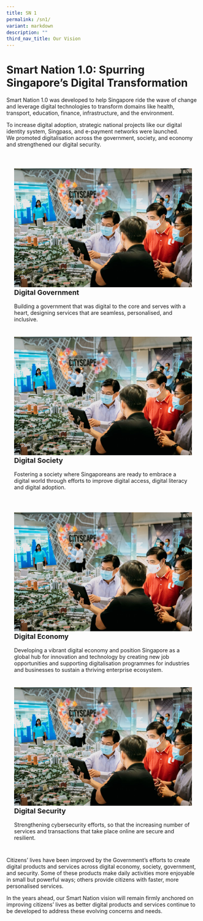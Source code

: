 ```yaml
---
title: SN 1
permalink: /sn1/
variant: markdown
description: ""
third_nav_title: Our Vision
---
```

# Smart Nation 1.0: Spurring Singapore’s Digital Transformation

Smart Nation 1.0 was developed to help Singapore ride the wave of change and leverage digital technologies to transform domains like health, transport, education, finance, infrastructure, and the environment.

To increase digital adoption, strategic national projects like our digital identity system, Singpass, and e-payment networks were launched. We&nbsp;promoted digitalisation across the government, society, and economy and strengthened our digital security.

<div class="row" style="padding: 30px 0px 0px 0px;">

<div class="col" style="padding: 10px 20px 10px 20px;"><img src="/images/community/cityscape/cityscape-01.jpeg" alt="Digital Government"><br>
	<div class="header" style="font-size:18px"><b>Digital Government</b></div><br>Building a government that was digital to the core and serves with a heart, designing services that are seamless, personalised, and inclusive.<br><br></div>

<div class="col" style="padding: 10px 20px 10px 20px;"><img src="/images/community/cityscape/cityscape-01.jpeg" alt="Digital Society"><br>
	<div class="header" style="font-size:18px"><b>Digital Society</b></div><br>Fostering a society where Singaporeans are ready to embrace a digital world through efforts to improve digital access, digital literacy and digital adoption.<br><br></div>

</div>

<div class="row" style="padding: 20px 0px 0px 0px;">

<div class="col" style="padding: 10px 20px 10px 20px;"><img src="/images/community/cityscape/cityscape-01.jpeg" alt="Digital Economy"><br>
	<div class="header" style="font-size:18px"><b>Digital Economy</b></div><br>Developing a vibrant digital economy and position Singapore as a global hub for innovation and technology by creating new job opportunities and&nbsp;supporting digitalisation programmes for industries and businesses to sustain a thriving enterprise ecosystem.<br><br></div>

<div class="col" style="padding: 10px 20px 10px 20px;"><img src="/images/community/cityscape/cityscape-01.jpeg" alt="Digital Security"><br>
	<div class="header" style="font-size:18px"><b>Digital Security</b></div><br>Strengthening cybersecurity efforts, so that the increasing number of services and transactions that take place online are secure and resilient.<br><br></div>

</div>


Citizens’ lives have been improved by the Government’s efforts to create digital products and services across digital economy, society, government, and security. Some of these products make daily activities more enjoyable in small but powerful ways; others provide citizens with faster, more personalised services.

In the years ahead, our Smart Nation vision will remain firmly anchored on improving citizens’ lives as&nbsp;better digital products and services continue to be developed to address these evolving concerns and needs.

